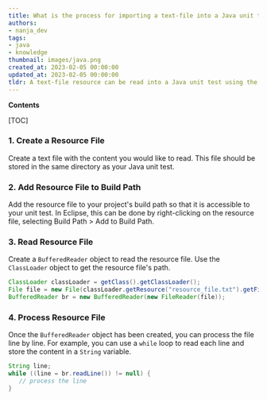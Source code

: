 ```yaml
---
title: What is the process for importing a text-file into a Java unit test?
authors:
- nanja_dev
tags:
- java
- knowledge
thumbnail: images/java.png
created_at: 2023-02-05 00:00:00
updated_at: 2023-02-05 00:00:00
tldr: A text-file resource can be read into a Java unit test using the ClassLoader.getResourceAsStream() method.
---
```


**Contents**

[TOC]

### 1. Create a Resource File

Create a text file with the content you would like to read. This file should be stored in the same directory as your Java unit test.

### 2. Add Resource File to Build Path

Add the resource file to your project's build path so that it is accessible to your unit test. In Eclipse, this can be done by right-clicking on the resource file, selecting Build Path > Add to Build Path.

### 3. Read Resource File

Create a `BufferedReader` object to read the resource file. Use the `ClassLoader` object to get the resource file's path.

```java
ClassLoader classLoader = getClass().getClassLoader();
File file = new File(classLoader.getResource("resource_file.txt").getFile());
BufferedReader br = new BufferedReader(new FileReader(file));
```

### 4. Process Resource File

Once the `BufferedReader` object has been created, you can process the file line by line. For example, you can use a `while` loop to read each line and store the content in a `String` variable.

```java
String line;
while ((line = br.readLine()) != null) {
   // process the line
}
```
